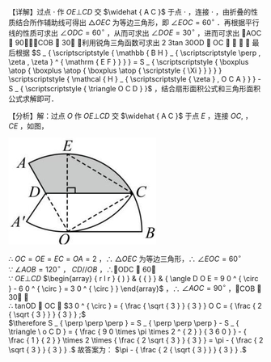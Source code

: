 【详解】过点 $\cdot$ 作 $O E \bot C D$ 交 $\widehat { A C }$ 于点 $\cdot$ ，连接 $\cdot$ ，由折叠的性质结合所作辅助线可得出 $\triangle O E C$ 为等边三角形，即 $\angle E O C = 6 0 ^ { \circ }$ ．再根据平行线的性质可求出 $\angle O D C = 6 0 ^ { \circ }$ ，从而可求出 $\angle D O E = 3 0 ^ { \circ }$ ，进而可求出 AOC  90，COB  30 ，利用锐角三角函数可求出 2 3tan 30OD  OC    ， 最后根据 $S _ { \scriptscriptstyle { \mathbb { B H } _ { \scriptscriptstyle \perp , \zeta , \zeta } ^ { \mathrm { E F } } } } = S _ { \scriptscriptstyle { \boxplus \atop { \boxplus \atop { \boxplus \atop { \scriptstyle { \Xi } } } } } \scriptscriptstyle { \mathcal { H } _ { \scriptscriptstyle { \zeta } , O C A } } } - S _ { \scriptscriptstyle { \triangle O C D } }$ ，结合扇形面积公式和三角形面积公式求解即可．

【分析】解：过点 $O$ 作 $O E \bot C D$ 交 $\widehat { A C }$ 于点 $E$ ，连接 $O C ,$ ， $C E$ ，如图，

![](<../../qs_image_DB/专题3-6__圆的综合（27类题型）（解析版）/b62e053c1dd9621987f57758fa13a4b6db5cb223a216738ebb038ec88d42dc89.jpg>)

∴ $O C = O E = E C = O A = 2$ ，∴ $\triangle O E C$ 为等边三角形，∴ $\angle E O C = 6 0 ^ { \circ }$   
∵ $\angle A O B = 1 2 0 ^ { \circ }$ ， $C D / / O B$ ，∴ODC  60  
∵ $O E \bot C D$ $\begin{array} { r l r } { ) } & { { } } & { \angle D O E = 9 0 ^ { \circ } - 6 0 ^ { \circ } = 3 0 ^ { \circ } } \end{array}$ ，∴ $\angle A O C = 9 0 ^ { \circ }$ ，COB  30 ，  
∴ tanOD  OC  $3 0 ^ { \circ } = { \frac { \sqrt { 3 } } { 3 } } O C = { \frac { 2 { \sqrt { 3 } } } { 3 } } ;$   
$\therefore S _ { \perp \perp \perp } = S _ { \perp \perp \perp } - S _ { \triangle \ o C D } = { \frac { 9 0 \times \pi \times 2 ^ { 2 } } { 3 6 0 } } - { \frac { 1 } { 2 } } \times 2 \times { \frac { 2 \sqrt { 3 } } { 3 } } = \pi - { \frac { 2 \sqrt { 3 } } { 3 } } .$ 故答案为： $\pi - { \frac { 2 { \sqrt { 3 } } } { 3 } } .$

